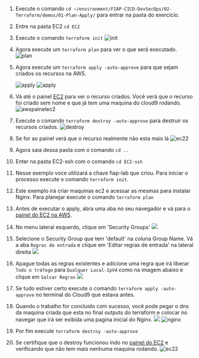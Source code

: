 1. Execute o comando `cd ~/environment/FIAP-CICD-DevSecOps/02-Terraform/demos/01-Plan-Apply/` para entrar na pasta do exercício.
2. Entre na pasta EC2 `cd EC2`
3. Execute o comando `terraform init`
   ![init](images/terraforminit.png)
4. Agora execute um `terraform plan` para ver o que será executado.
   ![plan](images/plan.png)
5. Agora execute um `terraform apply -auto-approve` para que sejam criados os recursos na AWS.
    
    ![apply](images/apply.png)
    ![apply](images/apply-2.png)
6. Vá até o painel [EC2](https://us-east-1.console.aws.amazon.com/ec2/home?region=us-east-1#Instances:instanceState=running) para ver o recurso criados. Você verá que o recurso foi criado sem nome e que já tem uma maquina do cloud9 rodando.
    ![awspainelec2](images/painelec21.png)
7. Execute o comando `terraform destroy -auto-approve` para destruir os recursos criados.
   ![destroy](images/Destroy.png)
8.  Se for ao painel verá que o recurso realmente não esta mais lá
   ![ec22](images/painelec22.png)
9.  Agora saia dessa pasta com o comando `cd ..`
10. Enter na pasta EC2-ssh com o comando `cd EC2-ssh`
11. Nesse exemplo voce utilizará a chave fiap-lab que criou. Para iniciar o processo execute o comando `terraform init`.
12. Este exemplo irá criar maquinas ec2 e acessar as mesmas para instalar Nginx. Para planejar execute o comando `terraform plan`
13. Antes de executar o apply, abra uma aba no seu navegador e vá para o [painel do EC2 na AWS](https://us-east-1.console.aws.amazon.com/ec2/home?region=us-east-1#Home:).
14. No menu lateral esquerdo, clique em 'Security Groups' 
    ![](images/painelec2.png)
15. Selecione o Security Group que tem 'default' na coluna Group Name. Vá a aba `Regras de entrada` e clique em 'Editar regras de entrada' na lateral direita
    ![](images/sgpainel.png)
16. Apague todas as regras existentes e adicione uma regra que irá liberar `Todo o tráfego` para `Qualquer Local-IpV4` como na imagem abaixo e clique em `Salvar Regras`
    ![](images/anywhere.png)
17. Se tudo estiver certo execute o comando `terraform apply -auto-approve` no terminal do Cloud9 que estava antes.
18. Quando o trabalho for concluido com sucesso, você pode pegar o dns da maquina criada que esta no final outputs do terraform e colocar no navegar que irá ser exibida uma pagina inicial do Nginx.
    ![](images/apply-3.png)
    ![nginx](images/nginxworks.png)
19. Por fim execute `terraform destroy -auto-approve`
20. Se certifique que o destroy funcionou indo no [painel do EC2](https://us-east-1.console.aws.amazon.com/ec2/home?region=us-east-1#Instances:v=3) e verificando que não tem mais nenhuma maquina rodando.
    ![ec22](images/painelec22.png)